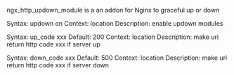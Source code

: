 ngx_http_updown_module is a an addon for Nginx to graceful up or down

Syntax: updown on
Context: location
Description: enable updown modules

Syntax: up_code xxx
Default: 200
Context: location
Description: make uri return http code xxx if server up

Syntax: down_code xxx
Default: 500
Context: location
Description: make uri return http code xxx if server down
